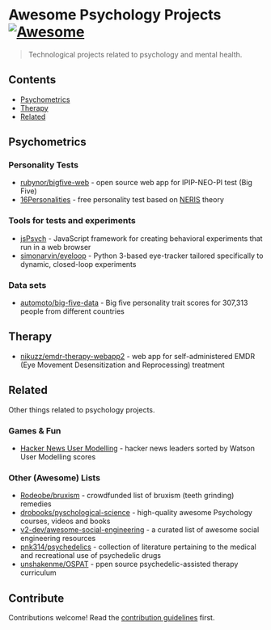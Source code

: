 # Awesome Psychology Projects [![Awesome](https://awesome.re/badge.svg)](https://awesome.re)

> Technological projects related to psychology and mental health.


## Contents

- [Psychometrics](#psychometrics)
- [Therapy](#therapy)
- [Related](#related)


## Psychometrics

### Personality Tests

- [rubynor/bigfive-web](https://github.com/rubynor/bigfive-web) - open source web app for IPIP-NEO-PI test (Big Five)
- [16Personalities](https://www.16personalities.com/) - free personality test based on [NERIS](https://www.16personalities.com/articles/our-theory) theory

### Tools for tests and experiments

- [jsPsych](https://github.com/jspsych/jsPsych) - JavaScript framework for creating behavioral experiments that run in a web browser
- [simonarvin/eyeloop](https://github.com/simonarvin/eyeloop) - Python 3-based eye-tracker tailored specifically to dynamic, closed-loop experiments

### Data sets
- [automoto/big-five-data](https://github.com/automoto/big-five-data) - Big five personality trait scores for 307,313 people from different countries


## Therapy

- [nikuzz/emdr-therapy-webapp2](https://github.com/nikuzz/emdr-therapy-webapp2) - web app for self-administered EMDR (Eye Movement Desensitization and Reprocessing) treatment


## Related

Other things related to psychology projects.

### Games & Fun

- [Hacker News User Modelling](http://kolinko.github.io/um-hn/) - hacker news leaders sorted by Watson User Modelling scores

### Other (Awesome) Lists

- [Rodeobe/bruxism](https://github.com/Rodeobe/bruxism) - crowdfunded list of bruxism (teeth grinding) remedies
- [drobooks/pyschological-science](https://github.com/drobooks/pyschological-science) - high-quality awesome Psychology courses, videos and books
- [v2-dev/awesome-social-engineering](https://github.com/v2-dev/awesome-social-engineering) - a curated list of awesome social engineering resources
- [pnk314/psychedelics](https://github.com/pnk314/psychedelics) - collection of literature pertaining to the medical and recreational use of psychedelic drugs
- [unshakenme/OSPAT](https://github.com/unshakenme/OSPAT) - ppen source psychedelic-assisted therapy curriculum

## Contribute

Contributions welcome! Read the [contribution guidelines](contributing.md) first.
